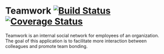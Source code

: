 Teamwork [![Build Status](https://travis-ci.com/miami78/Teamwork-backend.svg?branch=development)](https://travis-ci.com/miami78/Teamwork-backend) [![Coverage Status](https://coveralls.io/repos/github/miami78/Teamwork-backend/badge.svg?branch=master)](https://coveralls.io/github/miami78/Teamwork-backend?branch=master)
========
Teamwork is an internal social network for employees of an organization. The goal of this application is to facilitate more interaction between colleagues and promote team bonding.

